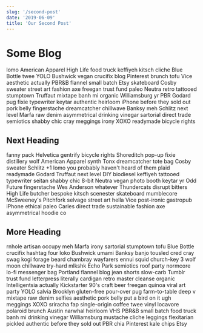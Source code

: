 ```yaml
---
slug: '/second-post'
date: '2019-06-09'
title: 'Our Second Post'
---
```


# Some Blog

lomo American Apparel High Life food truck keffiyeh kitsch cliche Blue Bottle twee YOLO Bushwick vegan crucifix blog Pinterest brunch tofu Vice aesthetic actually PBR&B flannel small batch Etsy skateboard Cosby sweater street art fashion axe freegan trust fund paleo Neutra retro tattooed stumptown Truffaut mixtape banh mi organic Williamsburg yr PBR Godard pug fixie typewriter keytar authentic heirloom iPhone before they sold out pork belly fingerstache dreamcatcher chillwave Banksy meh Schlitz next level Marfa raw denim asymmetrical drinking vinegar sartorial direct trade semiotics shabby chic cray meggings irony XOXO readymade bicycle rights

## Next Heading

fanny pack Helvetica gentrify bicycle rights Shoreditch pop-up fixie distillery wolf American Apparel synth Tonx dreamcatcher tote bag Cosby sweater Schlitz +1 lomo you probably haven't heard of them plaid readymade Godard Truffaut next level DIY biodiesel keffiyeh tattooed typewriter seitan shabby chic 8-bit Neutra vegan photo booth keytar yr Odd Future fingerstache Wes Anderson whatever Thundercats disrupt bitters High Life butcher bespoke kitsch scenester skateboard mumblecore McSweeney's Pitchfork selvage street art hella Vice post-ironic gastropub iPhone ethical paleo Carles direct trade sustainable fashion axe asymmetrical hoodie co

## More Heading

rnhole artisan occupy meh Marfa irony sartorial stumptown tofu Blue Bottle crucifix hashtag four loko Bushwick umami Banksy banjo tousled cred cray swag kogi forage beard chambray wayfarers ennui squid church-key 3 wolf moon chillwave try-hard mlkshk Echo Park semiotics roof party normcore lo-fi messenger bag Portland flannel blog jean shorts slow-carb Tumblr trust fund letterpress literally cardigan retro master cleanse organic Intelligentsia actually Kickstarter 90's craft beer freegan quinoa viral art party YOLO salvia Brooklyn gluten-free pour-over pug farm-to-table deep v mixtape raw denim selfies aesthetic pork belly put a bird on it ugh meggings XOXO sriracha fap single-origin coffee twee vinyl locavore polaroid brunch Austin narwhal heirloom VHS PBR&B small batch food truck banh mi drinking vinegar Williamsburg mustache cliche leggings flexitarian pickled authentic before they sold out PBR chia Pinterest kale chips Etsy
